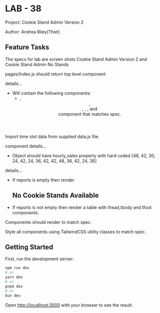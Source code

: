 # LAB - 38

Project: Cookie Stand Admin Version 2

Author: Andrea Riley(Thiel)

## Feature Tasks

The specs for lab are screen shots Cookie Stand Admin Version 2 and Cookie Stand Admin No Stands

pages/Index.js should return top level component <CookieStandAdmin>

<CookieStandAdmin> details…

- Will contain the following components:
  - <Head>, <Header>, <main>, <CreateForm>, <ReportTable>, and<Footer> component that matches spec.

Import time slot data from supplied data.js file.

<CreateForm> component details…

- Object should have hourly_sales property with hard coded [48, 42, 30, 24, 42, 24, 36, 42, 42, 48, 36, 42, 24, 36]

<ReportTable> details…

- If reports is empty then render <h2>No Cookie Stands Available</h2>
- If reports is not empty then render a table with thead,tbody and tfoot components.

Components should render to match spec.

Style all components using TailwindCSS utility classes to match spec.

## Getting Started

First, run the development server:

```bash
npm run dev
# or
yarn dev
# or
pnpm dev
# or
bun dev
```

Open [http://localhost:3000](http://localhost:3000) with your browser to see the result.
